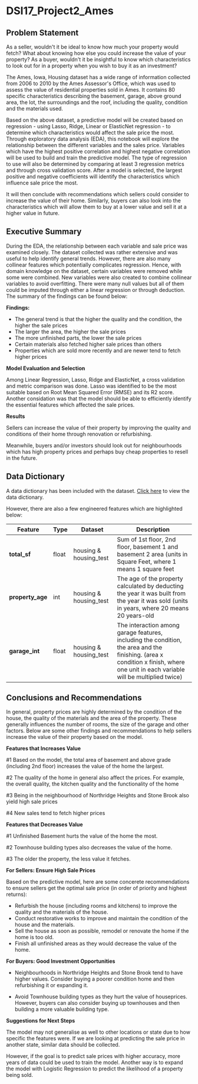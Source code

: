 # DSI17_Project2_Ames

## Problem Statement

As a seller, wouldn't it be ideal to know how much your property would fetch? What about knowing how else you could increase the value of your property? As a buyer, wouldn't it be insightful to know which characteristics to look out for in a property when you wish to buy it as an investment?

The Ames, Iowa, Housing dataset has a wide range of information collected from 2006 to 2010 by the Ames Assessor's Office, which was used to assess the value of residential properties sold in Ames. It contains 80 specific characteristics describing the basement, garage, above ground area, the lot, the surroundings and the roof, including the quality, condition and the materials used.

Based on the above dataset, a predictive model will be created based on regression - using Lasso, Ridge, Linear or ElasticNet regression - to determine which characteristics would affect the sale price the most. Through exploratory data analysis (EDA), this notebook will explore the relationship between the different variables and the sales price. Variables which have the highest positive correlation and highest negative correlation will be used to build and train the predictive model. The type of regression to use will also be determined by comparing at least 3 regression metrics and through cross validation score. After a model is selected, the largest positive and negative coefficients will identify the characteristics which influence sale price the most.

It will then conclude with recommendations which sellers could consider to increase the value of their home. Similarly, buyers can also look into the characteristics which will allow them to buy at a lower value and sell it at a higher value in future.

## Executive Summary

During the EDA, the relationship between each variable and sale price was examined closely. The dataset collected was rather extensive and was useful to help identify general trends. However, there are also many collinear features which potentially complicates regression. Hence, with domain knowledge on the dataset, certain variables were removed while some were combined. New variables were also created to combine collinear variables to avoid overfitting. There were many null values but all of them could be imputed through either a linear regression or through deduction. The summary of the findings can be found below:

**Findings:**
- The general trend is that the higher the quality and the condition, the higher the sale prices
- The larger the area, the higher the sale prices
- The more unfinished parts, the lower the sale prices
- Certain materials also fetched higher sale prices than others
- Properties which are sold more recently and are newer tend to fetch higher prices

**Model Evaluation and Selection**

Among Linear Regression, Lasso, Ridge and ElasticNet, a cross validation and metric comparison was done. Lasso was identified to be the most suitable based on Root Mean Squared Error (RMSE) and its R2 score. Another considation was that the model should be able to efficiently identify the essential features which affected the sale prices.

**Results**

Sellers can increase the value of their property by improving the quality and conditions of their home through renovation or refurbishing.

Meanwhile, buyers and/or investors should look out for neighbourhoods which has high property prices and perhaps buy cheap properties to resell in the future. 


## Data Dictionary

A data dictionary has been included with the dataset. [Click here](./Data%20Dictionary.txt) to view the data dictionary.

However, there are also a few engineered features which are highlighted below:

|Feature|Type|Dataset|Description|
|---|---|---|---|
|**total_sf**|float|housing & housing_test|Sum of 1st floor, 2nd floor, basement 1 and basement 2 area (units in Square Feet, where 1 means 1 square feet|
|**property_age**|int|housing & housing_test|The age of the property calculated by deducting the year it was built from the year it was sold (units in years, where 20 means 20 years-old|
|**garage_int**|float|housing & housing_test|The interaction among garage features, including the condition, the area and the finishing. (area x condition x finish, where one unit in each variable will be multiplied twice)|


## Conclusions and Recommendations

In general, property prices are highly determined by the condition of the house, the quality of the materials and the area of the property. These generally influences the number of rooms, the size of the garage and other factors. Below are some other findings and recommendations to help sellers increase the value of their property based on the model.

**Features that Increases Value**

#1 Based on the model, the total area of basement and above grade (including 2nd floor) increases the value of the home the largest.

#2 The quality of the home in general also affect the prices. For example, the overall quality, the kitchen quality and the functionality of the home

#3 Being in the neighbourhood of Northridge Heights and Stone Brook also yield high sale prices

#4 New sales tend to fetch higher prices

**Features that Decreases Value**

#1 Unfinished Basement hurts the value of the home the most.

#2 Townhouse building types also decreases the value of the home.

#3 The older the property, the less value it fetches.

**For Sellers: Ensure High Sale Prices**

Based on the predictive model, here are some concerete recommendations to ensure sellers get the optimal sale price (in order of priority and highest returns):

- Refurbish the house (including rooms and kitchens) to improve the quality and the materials of the house.
- Conduct restorative works to improve and maintain the condition of the house and the materials.
- Sell the house as soon as possible, remodel or renovate the home if the home is too old.
- Finish all unfinished areas as they would decrease the value of the home.


**For Buyers: Good Investment Opportunities**

- Neighbourhoods in Northridge Heights and Stone Brook tend to have higher values. Consider buying a poorer condition home and then refurbishing it or expanding it.

- Avoid Townhouse building types as they hurt the value of houseprices. However, buyers can also consider buying up townhouses and then building a more valuable building type.

**Suggestions for Next Steps**

The model may not generalise as well to other locations or state due to how specific the features were. If we are looking at predicting the sale price in another state, similar data should be collected.

However, if the goal is to predict sale prices with higher accuracy, more years of data could be used to train the model. Another way is to expand the model with Logistic Regression to predict the likelihood of a property being sold.  